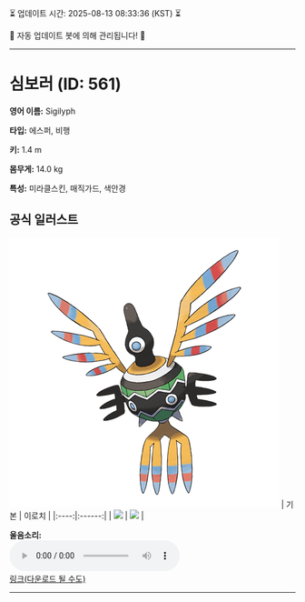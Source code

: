 
⏳ 업데이트 시간: 2025-08-13 08:33:36 (KST) ⏳

🤖 자동 업데이트 봇에 의해 관리됩니다! 🤖

---

# 심보러 (ID: 561)
**영어 이름:** Sigilyph

**타입:** 에스퍼, 비행

**키:** 1.4 m

**몸무게:** 14.0 kg

**특성:** 미라클스킨, 매직가드, 색안경

## 공식 일러스트
![](https://raw.githubusercontent.com/PokeAPI/sprites/master/sprites/pokemon/other/official-artwork/561.png)
| 기본 | 이로치 |
|:----:|:------:|
| <img src="http://play.pokemonshowdown.com/sprites/ani/sigilyph.gif" width="200"> | <img src="http://play.pokemonshowdown.com/sprites/ani-shiny/sigilyph.gif" width="200"> |

**울음소리:**<br><audio controls src="https://raw.githubusercontent.com/PokeAPI/cries/main/cries/pokemon/latest/561.ogg"></audio><br> [링크(다운로드 될 수도)](https://raw.githubusercontent.com/PokeAPI/cries/main/cries/pokemon/latest/561.ogg)


---
